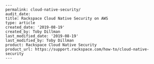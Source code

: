    ---
    permalink: cloud-native-security/
    audit_date:
    title: Rackspace Cloud Native Security on AWS
    type: article
    created_date: '2019-08-19'
    created_by: Toby Dillman
    last_modified_date: '2019-08-19'
    last_modified_by: Toby Dillman
    product: Rackspace Cloud Native Security
    product_url: https://support.rackspace.com/how-to/cloud-native-security
    ---

